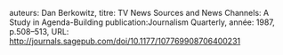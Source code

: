 auteurs: Dan Berkowitz, 
titre: TV News Sources and News Channels: A Study in Agenda-Building
publication:Journalism Quarterly, 
année: 1987, 
p.508–513,
URL: http://journals.sagepub.com/doi/10.1177/107769908706400231

